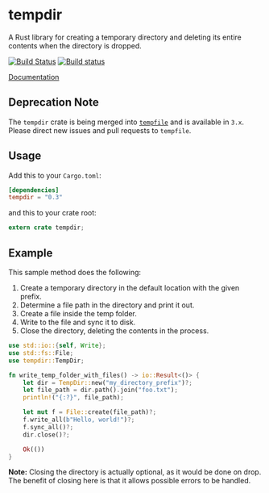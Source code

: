 tempdir
=======

A Rust library for creating a temporary directory and deleting its entire
contents when the directory is dropped.

[![Build Status](https://travis-ci.org/rust-lang-deprecated/tempdir.svg?branch=master)](https://travis-ci.org/rust-lang-deprecated/tempdir)
[![Build status](https://ci.appveyor.com/api/projects/status/2mp24396db5t4hul/branch/master?svg=true)](https://ci.appveyor.com/project/rust-lang-libs/tempdir/branch/master)

[Documentation](https://doc.rust-lang.org/tempdir)

## Deprecation Note

The `tempdir` crate is being merged into [`tempfile`](https://github.com/Stebalien/tempfile) and is available in `3.x`. Please direct new issues and pull requests to `tempfile`.

## Usage

Add this to your `Cargo.toml`:

```toml
[dependencies]
tempdir = "0.3"
```

and this to your crate root:

```rust
extern crate tempdir;
```

## Example

This sample method does the following:

1. Create a temporary directory in the default location with the given prefix.
2. Determine a file path in the directory and print it out.
3. Create a file inside the temp folder.
4. Write to the file and sync it to disk.
5. Close the directory, deleting the contents in the process.

```rust
use std::io::{self, Write};
use std::fs::File;
use tempdir::TempDir;

fn write_temp_folder_with_files() -> io::Result<()> {
    let dir = TempDir::new("my_directory_prefix")?;
    let file_path = dir.path().join("foo.txt");
    println!("{:?}", file_path);

    let mut f = File::create(file_path)?;
    f.write_all(b"Hello, world!")?;
    f.sync_all()?;
    dir.close()?;

    Ok(())
}
```

**Note:** Closing the directory is actually optional, as it would be done on
drop. The benefit of closing here is that it allows possible errors to be
handled.
